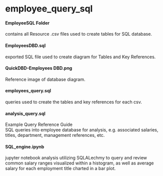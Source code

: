 # employee_query_sql



<h4>EmployeeSQL Folder</h4> contains all Resource .csv files used to create tables for SQL database.
<h4>EmployeesDBD.sql</h4> exported SQL file used to create diagram for Tables and Key References.
<h4>QuickDBD-Employees DBD.png</h4> Reference image of database diagram.
<h4>employees_query.sql</h4> queries used to create the tables and key references for each csv.
<h4>analysis_query.sql</h4> Example Query Reference Guide<br> 
SQL queries into employee database for analysis, e.g. associated salaries, titles, department, management references, etc.
<h4>SQL_engine.ipynb</h4> jupyter notebook analysis utilizing SQLALechmy to query and review common salary ranges visualized within a histogram, as well as average salary for each employment title charted in a bar plot.


